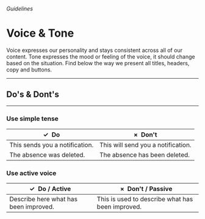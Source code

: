 <h6 class="subtitle is-5 has-text-grey has-text-weight-semibold">Guidelines</h6><h1 class="title is-1 has-text-weight-bold">Voice & Tone</h1>
<p class="subtitle is-5">
    <span class="has-text-weight-semibold">Voice</span> expresses our personality and stays consistent across all of our content. <span class="has-text-weight-semibold">Tone</span> expresses the mood or feeling of the voice, it should change based on the situation. Find below the way we present all titles, headers, copy and buttons.
</p>

<hr class="is-large is-visible">

<h2 class="title is-4">Do's & Dont's</h2>

<hr class="is-small">

<div class="box is-relaxed is-white">
    <h3 class="subtitle is-5 has-text-weight-semibold">Use simple tense</h3>
    <table class="table is-fullwidth">
    <thead>
        <tr>
        <th><span class="has-text-success">✓ &nbsp;Do</span></th>
        <th><span class="has-text-danger">× &nbsp;Don't</span></th>
        </tr>
    </thead>
    <tbody>
        <tr>
        <td class="subtitle is-6">This sends you a notification.</td>
        <td class="subtitle is-6 has-text-grey-dark">This will send you a notification.</td>
        </tr>
        <tr>
        <td class="subtitle is-6">The absence was deleted.</td>
        <td class="subtitle is-6 has-text-grey-dark">The absence has been deleted.</td>
        </tr>
    </tbody>
    </table>
</div>
<div class="box is-relaxed is-white">
    <h3 class="subtitle is-5 has-text-weight-semibold">Use active voice</h3>
    <table class="table is-fullwidth">
    <thead>
        <tr>
        <th><span class="has-text-success">✓ &nbsp;Do / Active</span></th>
        <th><span class="has-text-danger">× &nbsp;Don't / Passive</span></th>
        </tr>
    </thead>
    <tbody>
        <tr>
        <td class="subtitle is-6">Describe here what has been improved.</td>
        <td class="subtitle is-6 has-text-grey-dark">This is used to describe what has been improved.</td>
        </tr>
    </tbody>
    </table>
</div>